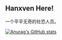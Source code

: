 ## Hanxven Here!

一个平平无奇的社恐人员。

[![Anurag's GitHub stats](https://github-readme-stats.vercel.app/api?username=Hanxven)](https://github.com/anuraghazra/github-readme-stats)
